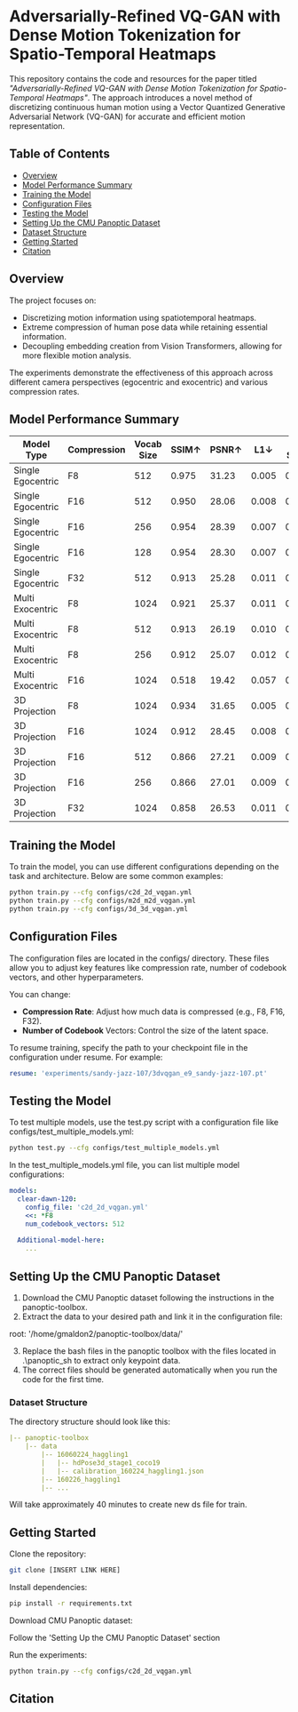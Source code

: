 # Adversarially-Refined VQ-GAN with Dense Motion Tokenization for Spatio-Temporal Heatmaps

This repository contains the code and resources for the paper titled *"Adversarially-Refined VQ-GAN with Dense Motion Tokenization for Spatio-Temporal Heatmaps"*. The approach introduces a novel method of discretizing continuous human motion using a Vector Quantized Generative Adversarial Network (VQ-GAN) for accurate and efficient motion representation.

## Table of Contents
- [Overview](#overview)
- [Model Performance Summary](#model-performance-summary)
- [Training the Model](#training-the-model)
- [Configuration Files](#configuration-files)
- [Testing the Model](#testing-the-model)
- [Setting Up the CMU Panoptic Dataset](#setting-up-the-cmu-panoptic-dataset)
- [Dataset Structure](#dataset-structure)
- [Getting Started](#getting-started)
- [Citation](#citation)

## Overview

The project focuses on:
- Discretizing motion information using spatiotemporal heatmaps.
- Extreme compression of human pose data while retaining essential information.
- Decoupling embedding creation from Vision Transformers, allowing for more flexible motion analysis.

The experiments demonstrate the effectiveness of this approach across different camera perspectives (egocentric and exocentric) and various compression rates.

## Model Performance Summary

| Model Type         | Compression | Vocab Size | SSIM↑ | PSNR↑ | L1↓ | T-Std↓ | Q-Loss↓ |
|--------------------|-------------|------------|-------|-------|------|---------|----------|
| Single Egocentric  | F8          | 512        | 0.975 | 31.23 | 0.005 | 0.212   | 0.0013   |
| Single Egocentric  | F16         | 512        | 0.950 | 28.06 | 0.008 | 0.217   | 0.0033   |
| Single Egocentric  | F16         | 256        | 0.954 | 28.39 | 0.007 | 0.219   | 0.0008   |
| Single Egocentric  | F16         | 128        | 0.954 | 28.30 | 0.007 | 0.220   | 0.0003   |
| Single Egocentric  | F32         | 512        | 0.913 | 25.28 | 0.011 | 0.222   | 0.0009   |
| Multi Exocentric   | F8          | 1024       | 0.921 | 25.37 | 0.011 | 0.219   | 0.0015   |
| Multi Exocentric   | F8          | 512        | 0.913 | 26.19 | 0.010 | 0.221   | 0.0014   |
| Multi Exocentric   | F8          | 256        | 0.912 | 25.07 | 0.012 | 0.217   | 0.0033   |
| Multi Exocentric   | F16         | 1024       | 0.518 | 19.42 | 0.057 | 0.236   | 0.0034   |
| 3D Projection      | F8          | 1024       | 0.934 | 31.65 | 0.005 | 0.210   | 0.0009   |
| 3D Projection      | F16         | 1024       | 0.912 | 28.45 | 0.008 | 0.237   | 0.0010   |
| 3D Projection      | F16         | 512        | 0.866 | 27.21 | 0.009 | 0.219   | 0.0010   |
| 3D Projection      | F16         | 256        | 0.866 | 27.01 | 0.009 | 0.219   | 0.0010   |
| 3D Projection      | F32         | 1024       | 0.858 | 26.53 | 0.011 | 0.225   | 0.0001   |


## Training the Model

To train the model, you can use different configurations depending on the task and architecture. Below are some common examples:

```bash
python train.py --cfg configs/c2d_2d_vqgan.yml
python train.py --cfg configs/m2d_m2d_vqgan.yml
python train.py --cfg configs/3d_3d_vqgan.yml
```

## Configuration Files
The configuration files are located in the configs/ directory. These files allow you to adjust key features like compression rate, number of codebook vectors, and other hyperparameters.

You can change:
- **Compression Rate**: Adjust how much data is compressed (e.g., F8, F16, F32).
- **Number of Codebook** Vectors: Control the size of the latent space.

To resume training, specify the path to your checkpoint file in the configuration under resume. For example:

```yaml
resume: 'experiments/sandy-jazz-107/3dvqgan_e9_sandy-jazz-107.pt'
```

## Testing the Model
To test multiple models, use the test.py script with a configuration file like configs/test_multiple_models.yml:

```bash
python test.py --cfg configs/test_multiple_models.yml
```

In the test_multiple_models.yml file, you can list multiple model configurations:

```yaml
models:
  clear-dawn-120:
    config_file: 'c2d_2d_vqgan.yml'
    <<: *F8
    num_codebook_vectors: 512
  
  Additional-model-here:
    ...
```

## Setting Up the CMU Panoptic Dataset
1. Download the CMU Panoptic dataset following the instructions in the panoptic-toolbox.
2. Extract the data to your desired path and link it in the configuration file:

root: '/home/gmaldon2/panoptic-toolbox/data/'

3. Replace the bash files in the panoptic toolbox with the files located in .\panoptic_sh to extract only keypoint data.
4. The correct files should be generated automatically when you run the code for the first time.

### Dataset Structure
The directory structure should look like this:

```yaml
|-- panoptic-toolbox
    |-- data
        |-- 16060224_haggling1
        |   |-- hdPose3d_stage1_coco19
        |   |-- calibration_160224_haggling1.json
        |-- 160226_haggling1  
        |-- ...
```

Will take approximately 40 minutes to create new ds file for train.

## Getting Started
Clone the repository:

```bash
git clone [INSERT LINK HERE]
```

Install dependencies:

```bash
pip install -r requirements.txt
```

Download CMU Panoptic dataset:

Follow the 'Setting Up the CMU Panoptic Dataset' section

Run the experiments:

```bash
python train.py --cfg configs/c2d_2d_vqgan.yml
```

## Citation


